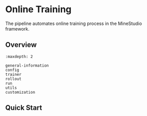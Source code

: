 <!--
 * @Date: 2025-03-18 14:36:00
 * @LastEditors: muzhancun muzhancun@stu.pku.edu.cn
 * @LastEditTime: 2025-05-29 13:43:21
 * @FilePath: /MineStudio/docs/source/online/index.md
-->
# Online Training

The pipeline automates online training process in the MineStudio framework.

## Overview

```{toctree}
:maxdepth: 2

general-information
config
trainer
rollout
run
utils
customization
```

## Quick Start

```{include} quick-online.md
```

